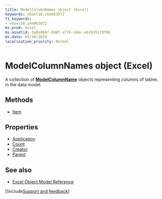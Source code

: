 ```yaml
---
title: ModelColumnNames object (Excel)
keywords: vbaxl10.chm963072
f1_keywords:
- vbaxl10.chm963072
ms.prod: excel
ms.assetid: 3a8a966f-b987-a77b-1d4c-eb7b35179f8b
ms.date: 03/30/2019
localization_priority: Normal
---
```



# ModelColumnNames object (Excel)

A collection of **[ModelColumnName](Excel.modelcolumnname.md)** objects representing columns of tables in the data model.

## Methods

- [Item](Excel.modelcolumnnames.item.md)

## Properties

- [Application](Excel.modelcolumnnames.application.md)
- [Count](Excel.modelcolumnnames.count.md)
- [Creator](Excel.modelcolumnnames.creator.md)
- [Parent](Excel.modelcolumnnames.parent.md)

## See also

- [Excel Object Model Reference](overview/Excel/object-model.md)

[!include[Support and feedback](~/includes/feedback-boilerplate.md)]

